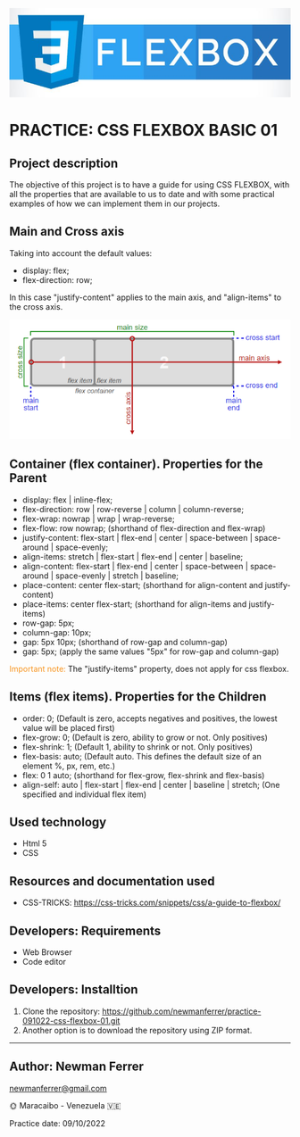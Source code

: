 ![css flexbox logo](./assets/images/css-flexbox-01.jpg)

# PRACTICE: CSS FLEXBOX BASIC 01

## Project description

The objective of this project is to have a guide for using CSS FLEXBOX, with all the properties that are available to us to date and with some practical examples of how we can implement them in our projects.

## Main and Cross axis

Taking into account the default values:

- display: flex;
- flex-direction: row;

In this case "justify-content" applies to the main axis, and "align-items" to the cross axis.

![css flexbox main and cross axis](./assets/images/css-flexbox-02.png 'Flexbox Architecture')

## Container (flex container). Properties for the Parent

- display: flex | inline-flex;
- flex-direction: row | row-reverse | column | column-reverse;
- flex-wrap: nowrap | wrap | wrap-reverse;
- flex-flow: row nowrap; (shorthand of flex-direction and flex-wrap)
- justify-content: flex-start | flex-end | center | space-between | space-around | space-evenly;
- align-items: stretch | flex-start | flex-end | center | baseline;
- align-content: flex-start | flex-end | center | space-between | space-around | space-evenly | stretch | baseline;
- place-content: center flex-start; (shorthand for align-content and justify-content)
- place-items: center flex-start; (shorthand for align-items and justify-items)
- row-gap: 5px;
- column-gap: 10px;
- gap: 5px 10px; (shorthand of row-gap and column-gap)
- gap: 5px; (apply the same values "5px" for row-gap and column-gap)

<span style="color: #f7941f">Important note:</span> The "justify-items" property, does not apply for css flexbox.

## Items (flex items). Properties for the Children

- order: 0; (Default is zero, accepts negatives and positives, the lowest value will be placed first)
- flex-grow: 0; (Default is zero, ability to grow or not. Only positives)
- flex-shrink: 1; (Default 1, ability to shrink or not. Only positives)
- flex-basis: auto; (Default auto. This defines the default size of an element %, px, rem, etc.)
- flex: 0 1 auto; (shorthand for flex-grow, flex-shrink and flex-basis)
- align-self: auto | flex-start | flex-end | center | baseline | stretch; (One specified and individual flex item)

## Used technology

- Html 5
- CSS

## Resources and documentation used

- CSS-TRICKS: https://css-tricks.com/snippets/css/a-guide-to-flexbox/

## Developers: Requirements

- Web Browser
- Code editor

## Developers: Installtion

1. Clone the repository: https://github.com/newmanferrer/practice-091022-css-flexbox-01.git
2. Another option is to download the repository using ZIP format.

---

## Author: Newman Ferrer

newmanferrer@gmail.com

:sun_with_face: Maracaibo - Venezuela :venezuela:

Practice date: 09/10/2022
